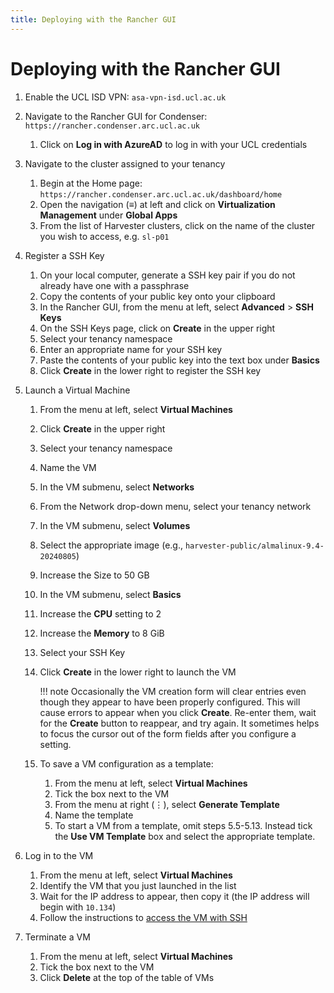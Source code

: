 ```yaml
---
title: Deploying with the Rancher GUI
---
```


# Deploying with the Rancher GUI

1. Enable the UCL ISD VPN: `asa-vpn-isd.ucl.ac.uk`
2. Navigate to the Rancher GUI for Condenser: `https://rancher.condenser.arc.ucl.ac.uk`
    1. Click on **Log in with AzureAD** to log in with your UCL credentials
3. Navigate to the cluster assigned to your tenancy
    1. Begin at the Home page: `https://rancher.condenser.arc.ucl.ac.uk/dashboard/home`
    2. Open the navigation (≡) at left and click on **Virtualization Management**
    under **Global Apps**
    3. From the list of Harvester clusters, click on the name of the cluster you
    wish to access, e.g. `sl-p01`
4. Register a SSH Key
    1. On your local computer, generate a SSH key pair if you do not already have
    one with a passphrase
    2. Copy the contents of your public key onto your clipboard
    3. In the Rancher GUI, from the menu at left, select **Advanced** > **SSH Keys**
    4. On the SSH Keys page, click on **Create** in the upper right
    5. Select your tenancy namespace
    6. Enter an appropriate name for your SSH key
    7. Paste the contents of your public key into the text box under **Basics**
    8. Click **Create** in the lower right to register the SSH key
5. Launch a Virtual Machine
    1. From the menu at left, select **Virtual Machines**
    2. Click **Create** in the upper right
    3. Select your tenancy namespace
    4. Name the VM
    5. In the VM submenu, select **Networks**
    7. From the Network drop-down menu, select your tenancy network
    8. In the VM submenu, select **Volumes**
    9. Select the appropriate image (e.g., `harvester-public/almalinux-9.4-20240805`)
    10. Increase the Size to 50 GB
    10. In the VM submenu, select **Basics**
    11. Increase the **CPU** setting to 2
    12. Increase the **Memory** to 8 GiB
    13. Select your SSH Key
    14. Click **Create** in the lower right to launch the VM

        !!! note
            Occasionally the VM creation form will clear entries even though they
            appear to have been properly configured. This will cause errors to appear
            when you click **Create**. Re-enter them, wait for the **Create** button
            to reappear, and try again. It sometimes helps to focus the cursor out
            of the form fields after you configure a setting.

    15. To save a VM configuration as a template:
        1. From the menu at left, select **Virtual Machines**
        2. Tick the box next to the VM
        3. From the menu at right (⋮), select **Generate Template**
        4. Name the template
        5. To start a VM from a template, omit steps 5.5-5.13. Instead tick the
        **Use VM Template** box and select the appropriate template.
6. Log in to the VM
    1. From the menu at left, select **Virtual Machines**
    2. Identify the VM that you just launched in the list
    3. Wait for the IP address to appear, then copy it (the IP address will begin
    with `10.134`)
    4. Follow the instructions to [access the VM with SSH](../../end_user_guide/ssh.md)

7. Terminate a VM
    1. From the menu at left, select **Virtual Machines**
    2. Tick the box next to the VM
    3. Click **Delete** at the top of the table of VMs
